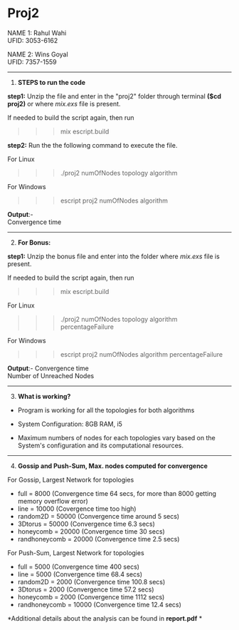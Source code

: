 # Proj2

NAME 1: Rahul Wahi  
UFID: 3053-6162  
  
NAME 2: Wins Goyal  
UFID: 7357-1559  
  
*************************************************************************************************************************
1. **STEPS to run the code**
   
__step1:__ Unzip the file and enter in the "proj2" folder through terminal **($cd proj2)** or where *mix.exs* file is present.  
  
If needed to build the script again, then run  
>>> mix escript.build
  
__step2:__ Run the the following command to execute the file.  
  
For Linux  
>>> ./proj2 numOfNodes topology algorithm

For Windows  
>>> escript proj2 numOfNodes algorithm

__Output__:-  
Convergence time

*************************************************************************************************
2. **For Bonus:**  
   
__step1:__ Unzip the bonus file and enter into the folder where *mix.exs* file is present.  
  
If needed to build the script again, then run  
>>> mix escript.build  

For Linux  
>>> ./proj2 numOfNodes topology algorithm percentageFailure  
  
For Windows  
>>>  escript proj2 numOfNodes algorithm percentageFailure  
  
__Output__:-
Convergence time  
Number of Unreached Nodes

*************************************************************************************************
3. **What is working?**
  
- Program is working for all the topologies for both algorithms
  
- System Configuration: 8GB RAM, i5  
- Maximum numbers of nodes for each topologies vary based on the System's configuration and its computational resources.

*************************************************************************************************
4. **Gossip and Push-Sum, Max. nodes computed for convergence**
  
For Gossip, Largest Network for topologies  
- full = 8000 (Convergence time 64 secs, for more than 8000 getting memory overflow error)  
- line =  10000 (Covergence time too high)  
- random2D = 50000 (Convergence time around 5 secs)  
- 3Dtorus = 50000 (Convergence time 6.3 secs)  
- honeycomb = 20000 (Convergence time 30 secs)  
- randhoneycomb = 20000 (Convergence time 2.5 secs)  

For Push-Sum, Largest Network for topologies  
- full = 5000 (Convergence time 400 secs)  
- line = 5000 (Convergence time 68.4 secs)  
- random2D = 2000 (Convergence time 100.8 secs)  
- 3Dtorus = 2000 (Convergence time 57.2 secs)  
- honeycomb = 2000 (Convergence time 1112 secs)  
- randhoneycomb = 10000 (Convergence time 12.4 secs)  
  
  
*Additional details about the analysis can be found in **report.pdf** * 
